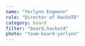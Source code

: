 ```yaml
---
name: "Yorlynn Engmann"
role: "Director of HackUTD"
category: board
filter: "board,hackutd"
photo: "team-board-yorlynn"
---
```

